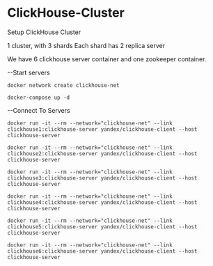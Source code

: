 # ClickHouse-Cluster
Setup ClickHouse Cluster

1 cluster, with 3 shards
Each shard has 2 replica server

We have 6 clickhouse server container and one zookeeper container.

--Start servers
<pre id="example"><code class="language-lang"  style="color: #333; background: #f8f8f8;">docker network create clickhouse-net
</code></pre>

<pre id="example"><code class="language-lang"  style="color: #333; background: #f8f8f8;">docker-compose up -d
</code></pre>



--Connect To Servers
<pre id="example"><code class="language-lang"  style="color: #333; background: #f8f8f8;">docker run -it --rm --network="clickhouse-net" --link clickhouse1:clickhouse-server yandex/clickhouse-client --host clickhouse-server
</code></pre>
<pre id="example"><code class="language-lang"  style="color: #333; background: #f8f8f8;">docker run -it --rm --network="clickhouse-net" --link clickhouse2:clickhouse-server yandex/clickhouse-client --host clickhouse-server
</code></pre>
<pre id="example"><code class="language-lang"  style="color: #333; background: #f8f8f8;">docker run -it --rm --network="clickhouse-net" --link clickhouse3:clickhouse-server yandex/clickhouse-client --host clickhouse-server
</code></pre>
<pre id="example"><code class="language-lang"  style="color: #333; background: #f8f8f8;">docker run -it --rm --network="clickhouse-net" --link clickhouse4:clickhouse-server yandex/clickhouse-client --host clickhouse-server
</code></pre>
<pre id="example"><code class="language-lang"  style="color: #333; background: #f8f8f8;">docker run -it --rm --network="clickhouse-net" --link clickhouse5:clickhouse-server yandex/clickhouse-client --host clickhouse-server
</code></pre>
<pre id="example"><code class="language-lang"  style="color: #333; background: #f8f8f8;">docker run -it --rm --network="clickhouse-net" --link clickhouse6:clickhouse-server yandex/clickhouse-client --host clickhouse-server
</code></pre>

